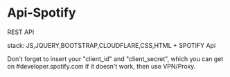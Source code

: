 # Api-Spotify
REST API

stack: JS,JQUERY,BOOTSTRAP,CLOUDFLARE,CSS,HTML + SPOTIFY Api

Don't forget to insert your "client_id" and "client_secret", which you can 
get on #developer.spotify.com
if it doesn't work, then use VPN/Proxy.